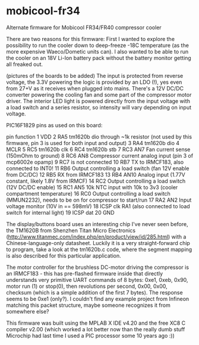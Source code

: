 # mobicool-fr34
Alternate firmware for Mobicool FR34/FR40 compressor cooler

There are two reasons for this firmware: First I wanted to explore the possibility to run the cooler down to deep-freeze -18C temperature (as the more expensive Waeco/Dometic units can). I also wanted to be able to run the cooler on an 18V Li-Ion battery pack without the battery monitor getting all freaked out.

(pictures of the boards to be added) The input is protected from reverse voltage, the 3.3V powering the logic is provided by an LDO (!), yes even from 27+V as it receives when plugged into mains. There's a 12V DC/DC converter powering the cooling fan and some part of the compressor motor driver. The interior LED light is powered directly from the input voltage with a load switch and a series resistor, so intensity will vary depending on input voltage. 

PIC16F1829 pins as used on this board:

pin    function
1  VDD
2  RA5 tm1620b dio through ~1k resistor (not used by this firmware, pin 3 is used for both input and output)
3  RA4 tm1620b dio
4  MCLR
5  RC5 tm1620b clk
6  RC4 tm1620b stb
7  RC3 AN7 Fan current sense (150mOhm to ground)
8  RC6 AN8 Compressor current analog input (pin 3 of mcp6002e opamp)
9  RC7 is not connected
10 RB7 TX to IRMCF183, also connected to INT0!
11 RB6 Output controlling a load switch (fan 12V enable from DC/DC)
12 RB5 RX from IRMCF183
13 RB4 AN10 Analog input (1.77V constant, likely 1.8V from IRMCF)
14 RC2 Output controlling a load switch (12V DC/DC enable)
15 RC1 AN5 10k NTC input with 10k to 3v3 (cooler compartment temperature)
16 RC0 Output controlling a load switch (MMUN2232), needs to be on for compressor to start/run
17 RA2 AN2 Input voltage monitor (10V in == 598mV)
18 ICSP clk RA1 (also connected to load switch for internal light)
19 ICSP dat
20 GND

The display/buttons board uses an interesting chip I've never seen before, the TM1620B from Shenzhen Titan Micro Electronics (http://www.titanmec.com/index.php/en/product/view/id/285.html) with a Chinese-language-only datasheet. Luckily it is a very straight-forward chip to program, take a look at the tm1620b.c code, where the segment mapping is also described for this particular application. 

The motor controller for the brushless DC-motor driving the compressor is an IRMCF183 - this has pre-flashed firmware inside that directly understands very primitive UART commands of 8 bytes: 0xe1, 0xeb, 0x90, motor run (1) or stop(0), then revolutions per second, 0x00, 0x00, checksum (which is a simple addition of the first 7 bytes). The response seems to be 0xe1 (only?). I couldn't find any example project from Infineon matching this packet structure, maybe someone recognizes it from somewhere else?

This firmware was built using the MPLAB X IDE v4.20 and the free XC8 C compiler v2.00 (which worked a lot better now than the really dumb stuff Microchip had last time I used a PIC processor some 10 years ago :))
